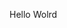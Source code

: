 Hello Wolrd
















































































































































































































































































































































































































































































































































































































































































































































































































































































































































































































































































































































































































































































































































































































































































































































































































































































































































































































































































































































































































































































































































































































































































































































































































































































































































































































































































































































































































































































































































































































































































































































































































